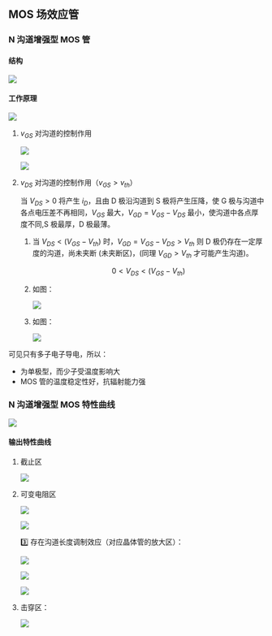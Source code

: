 ## MOS 场效应管

### N 沟道增强型 MOS 管

#### 结构

![](./images/03/pin-05-29.png)

#### 工作原理

![](./images/03/pin-05-29_1.png)

1. $v_{GS}$ 对沟道的控制作用

    ![](./images/03/pin-05-29_2.png)

    ![](./images/03/pin-05-29_3.png)

2. $v_{DS}$ 对沟道的控制作用（$v_{GS}>v_{th}$）
	
	当 $V_{DS} > 0$ 将产生 $i_D$，且由 D 极沿沟道到 S 极将产生压降，使 G 极与沟道中各点电压差不再相同，$V_{GS}$ 最大，$V_{GD} = V_{GS} - V_{DS}$ 最小，使沟道中各点厚度不同,S 极最厚，D 极最薄。

    1. 当 $V_{DS} < (V_{GS} - V_{th})$ 时，$V_{GD} = V_{GS} - V_{DS} > V_{th}$ 则 D 极仍存在一定厚度的沟道，尚未夹断 (未夹断区)，(同理 $V_{GD} > V_{th}$ 才可能产生沟道)。
   
       $$
       0 < V_{DS} < (V_{GS} - V_{th})
       $$
   
    2. 如图：
   
		![](./images/03/pin-05-29_4.png)
   
    3. 如图：
   
		![](./images/03/pin-05-29_5.png)

可见只有多子电子导电，所以：

- 为单极型，而少子受温度影响大
- MOS 管的温度稳定性好，抗辐射能力强

### N 沟道增强型 MOS 特性曲线

![](./images/03/pin-05-30.png)

#### 输出特性曲线

1. 截止区

    ![](./images/03/pin-05-30_1.png)

2. 可变电阻区

    ![](./images/03/pin-05-30_2.png)

    ![](./images/03/pin-05-30_3.png)

    3️⃣ 存在沟道长度调制效应（对应晶体管的放大区）：

    ![](./images/03/pin-05-30_4.png)

    ![](./images/03/pin-05-30_5.png)

    ![](./images/03/pin-05-30_6.png)

3. 击穿区：

    ![](./images/03/pin-05-30_7.png)

